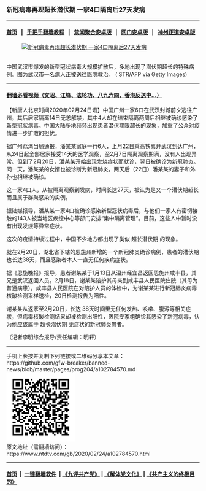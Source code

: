 ### 新冠病毒再现超长潜伏期 一家4口隔离后27天发病
------------------------

#### [首页](https://github.com/gfw-breaker/banned-news/blob/master/README.md) &nbsp;&nbsp;|&nbsp;&nbsp; [手把手翻墙教程](https://github.com/gfw-breaker/guides/wiki) &nbsp;&nbsp;|&nbsp;&nbsp; [禁闻聚合安卓版](https://github.com/gfw-breaker/bn-android) &nbsp;&nbsp;|&nbsp;&nbsp; [网门安卓版](https://github.com/oGate2/oGate) &nbsp;&nbsp;|&nbsp;&nbsp; [神州正道安卓版](https://github.com/SzzdOgate/update) 



<div><div class="featured_image">
 <a href="https://i.ntdtv.com/assets/uploads/2020/02/GettyImages-1196649956-1-1.jpg" target="_blank">
  <figure>
   <img alt="新冠病毒再现超长潜伏期 一家4口隔离后27天发病" src="https://i.ntdtv.com/assets/uploads/2020/02/GettyImages-1196649956-1-1-800x450.jpg"/>
  </figure><br/>
 </a>
 <span class="caption">
  中国武汉市爆发的新型冠状病毒大规模扩散后，多地出现了潜伏期超长的特殊病例。图为武汉市一名病人正被送往医院救治。 ( STR/AFP via Getty Images)
 </span>
</div>
</div><hr/>

#### [翻墙必看视频（文昭、江峰、法轮功、八九六四、香港反送中...）](https://github.com/gfw-breaker/banned-news/blob/master/pages/link3.md)

<div><div class="post_content" itemprop="articleBody">
 <p>
  【新唐人北京时间2020年02月24日讯】中国广州一家6口在武汉封城前夕逃往广州，其后居家隔离14日无恙解禁，其中4人却在结束隔离两周后相继被确诊感染了新型冠状病毒。中国大陆多地频频出现患者潜伏期限超长的现象，加重了公众对疫情进一步扩散的担忧。
 </p>
 <p>
  据广州荔湾当局通报，潘某某家庭一行6人，上月22日乘高铁离开武汉到达广州，从24日起全部居家接受14天的医学观察，至2月7日隔离观察期满，没有人出现异常。但到了2月20日，潘某某开始出现发烧症状而就诊，翌日被确诊为新冠肺炎。同一天，潘某某的女婿也被诊断为新冠肺炎，两天后（22日）潘某某的妻子和外孙也相继被确诊。
 </p>
 <p>
  这一家4口人，从被隔离观察到发病，时间长达27天，被认为是又一个潜伏期超长而且属于群聚感染的实例。
 </p>
 <p>
  据陆媒报导，潘某某一家4口被确诊感染新型冠状病毒后，与他们一家人有密切接触的143人被当地区疾控中心等部门安排“集中隔离管理”。目前，这些人中暂时没有出现发烧等异常症状。
 </p>
 <p>
  这次的疫情持续过程中，中国不少地方都出现了类似
  <ok href="https://www.ntdtv.com/gb/超长潜伏期.htm">
   超长潜伏期
  </ok>
  的现象。
 </p>
 <p>
  就在2月20日，湖北省下辖的恩施州新增的一个新冠肺炎确诊病例，患者的潜伏期也长达38天，而且感染者本人一直无任何疾病症状。
 </p>
 <p>
  据《恩施晚报》报导，患者谢某某于1月13日从温州经宜昌返回恩施州咸丰县，其兄是武汉返回人员。2月18日，谢某某陪护其母亲到咸丰县人民医院住院（其母为普通病患），咸丰县人民医院在对陪护人员的体检中，为谢某某进行新冠肺炎病毒核酸检测采样送检，20日检测报告为阳性。
 </p>
 <p>
  谢某某从返家至2月20日，长达 38天时间里无任何发热、咳嗽、腹泻等相关症状，但病毒核酸检测结果却被检测出阳性，医院专家组确诊其感染了新冠病毒，认为他应该属于
  <ok href="https://www.ntdtv.com/gb/超长潜伏期.htm">
   超长潜伏期
  </ok>
  无症状的新冠肺炎患者。
 </p>
 <p>
  （记者李明综合报导/责任编辑：明轩）
 </p>
 <div class="single_ad">
 </div>
</div>
</div>
<hr/>
手机上长按并复制下列链接或二维码分享本文章：<br/>
https://github.com/gfw-breaker/banned-news/blob/master/pages/prog204/a102784570.md <br/>
<a href='https://github.com/gfw-breaker/banned-news/blob/master/pages/prog204/a102784570.md'><img src='https://github.com/gfw-breaker/banned-news/blob/master/pages/prog204/a102784570.md.png'/></a> <br/>
原文地址（需翻墙访问）：https://www.ntdtv.com/gb/2020/02/24/a102784570.html


------------------------
#### [首页](https://github.com/gfw-breaker/banned-news/blob/master/README.md) &nbsp;|&nbsp; [一键翻墙软件](https://github.com/gfw-breaker/nogfw/blob/master/README.md) &nbsp;| [《九评共产党》](https://github.com/gfw-breaker/9ping.md/blob/master/README.md#九评之一评共产党是什么) | [《解体党文化》](https://github.com/gfw-breaker/jtdwh.md/blob/master/README.md) | [《共产主义的终极目的》](https://github.com/gfw-breaker/gczydzjmd.md/blob/master/README.md)


<img src='http://gfw-breaker.win/banned-news/pages/prog204/a102784570.md' width='0px' height='0px'/>